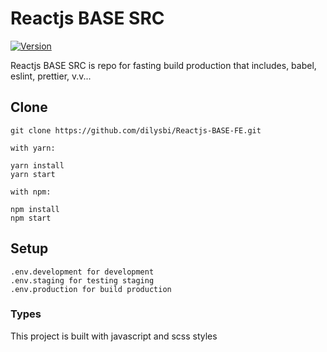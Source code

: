 # Reactjs BASE SRC

[![Version](https://img.shields.io/npm/v/reactjs-base-src)](https://github.com/dilysbi/Reactjs-BASE-FE)

Reactjs BASE SRC is repo for fasting build production that includes, babel, eslint, prettier, v.v...

## Clone

```
git clone https://github.com/dilysbi/Reactjs-BASE-FE.git

with yarn:

yarn install
yarn start

with npm:

npm install
npm start
```

## Setup

```
.env.development for development
.env.staging for testing staging
.env.production for build production
```

### Types

This project is built with javascript and scss styles
